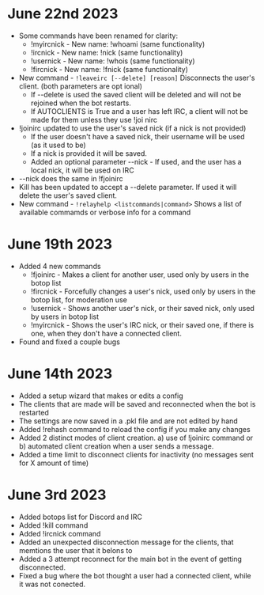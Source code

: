 # June 22nd 2023
- Some commands have been renamed for clarity:
  - !myircnick - New name: !whoami (same functionality)
  - !ircnick   - New name: !nick   (same functionality)
  - !usernick  - New name: !whois  (same functionality)
  - !fircnick  - New name: !fnick  (same functionality)
- New command - ```!leaveirc [--delete] [reason]``` Disconnects the user's client. (both parameters are opt
ional)
  - If --delete is used the saved client will be deleted and will not be rejoined when the bot restarts.
  - If AUTOCLIENTS is True and a user has left IRC, a client will not be made for them unless they use !joi
nirc
- !joinirc updated to use the user's saved nick (if a nick is not provided)
  - If the user doesn't have a saved nick, their username will be used (as it used to be)
  - If a nick is provided it will be saved.
  - Added an optional parameter --nick - If used, and the user has a local nick, it will be used on IRC
- --nick does the same in !fjoinirc
- Kill has been updated to accept a --delete parameter. If used it will delete the user's saved client.
- New command - ```!relayhelp <listcommands|command>``` Shows a list of available commamds or verbose info
for a command

# June 19th 2023
- Added 4 new commands
  - !fjoinirc - Makes a client for another user, used only by users in the botop list
  - !fircnick - Forcefully changes a user's nick, used only by users in the botop list, for moderation use
  - !usernick - Shows another user's nick, or their saved nick, only used by users in botop list
  - !myircnick - Shows the user's IRC nick, or their saved one, if there is one, when they don't have a connected client.
- Found and fixed a couple bugs

# June 14th 2023
- Added a setup wizard that makes or edits a config
- The clients that are made will be saved and reconnected when the bot is restarted
- The settings are now saved in a .pkl file and are not edited by hand
- Added !rehash command to reload the config if you make any changes
- Added 2 distinct modes of client creation. a) use of !joinirc command or b) automated client creation when a user sends a message.
- Added a time limit to disconnect clients for inactivity (no messages sent for X amount of time)

# June 3rd 2023
- Added botops list for Discord and IRC
- Added !kill command
- Added !ircnick command
- Added an unexpected disconnection message for the clients, that memtions the user that it belons to
- Added a 3 attempt reconnect for the main bot in the event of getting disconnected.
- Fixed a bug where the bot thought a user had a connected client, while it was not conected.
